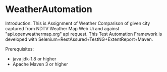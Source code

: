# WeatherAutomation
Introduction:
  This is Assignment of Weather Comparison of given city captured from NDTV Weather Map Web Ui and against "api.openweathermap.org" api request. This Test Automation Framework is 
  developed with Selenium+RestAssured+TestNG+ExtentReport+Maven.
  
 Prerequisites:
  - java jdk-1.8 or higher
  - Apache Maven 3 or higher
